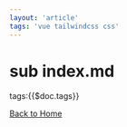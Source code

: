 ```yaml
---
layout: 'article'
tags: 'vue tailwindcss css'
---
```


# sub index.md



tags:{{$doc.tags}}

[Back to Home](../index.md)
